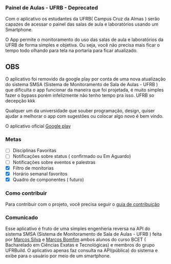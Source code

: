 ### Painel de Aulas - UFRB - Deprecated
Com o aplicativo os estudantes da UFRB( Campus Cruz da Almas ) serão capazes de acessar o painel das salas de aula e laboratórios usando um Smartphone.

O App permite o monitoramento do uso das salas de aula e laboratórios da UFRB de forma simples e objetiva. Ou seja, você não precisa mais ficar o tempo todo olhando para tela na portaria para ficar atualizado.

## OBS 
O aplicativo foi removido da google play por conta de uma nova atualização do sistema SMSA  (Sistema de Monitoramento de Sala de Aulas - UFRB ) que dificulta o app funcionar da maneira que foi projetada, é muito simples fazer o bypass porém infelizmente não tenho tempo pra isso. UFRB so decepção kkk 

Qualquer um da universidade que souber programação, design, quiser ajudar a melhorar o app com sugestões ou colocar algo novo é bem vindo.

O aplicativo oficial [Google play](https://play.google.com/store/apps/details?id=com.ufrbuild.mh4x0f.painelufrb)


### Metas
- [ ] Disciplinas Favoritas
- [ ] Notificações sobre status ( confirmado ou Em Aguardo)
- [ ] Notificações sobre eventos e palestras
- [x] Filtro de monitorias
- [x] Horário semanal favoritos
- [x] Quadro  de componentes ( futuro)

### Como contribuir
Para contribuir com o projeto, você precisa seguir o [guia de contribuição](https://github.com/mh4x0f/Painel-Aulas-UFRB/blob/master/CONTRIBUTING.md)

### Comunicado
Esse aplicativo é fruto de uma simples engenheria reversa na API do sistema SMSA  (Sistema de Monitoramento de Sala de Aulas - UFRB ) feita por [Marcos Silva](https://github.com/mcilva) e [Marcos Bomfim](https://github.com/mh4x0f) ambos alunos do curso BCET ( Bacharelado em Ciências Exatas e Tecnológicas) e membros do grupo UFRBuild. O aplicativo apenas faz consulta na API(pública) do sistema e exibe para o usuário por meio de um smartphone.
